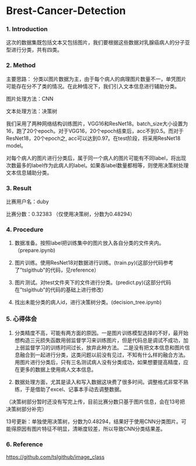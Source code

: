 # Brest-Cancer-Detection
### 1. Introduction
这次的数据集既包括文本又包括图片，我们要根据这些数据对乳腺癌病人的分子亚型进行分类，共有四类。

### 2. Method
主要思路： 分类以图片数据为主，由于每个病人的病理图片数量不一，单凭图片可能存在分不了类的情况。在此种情况下，我们引入文本信息进行辅助分类。

图片处理方法：CNN

文本处理方法：决策树

我们采用了两种网络结构训练图片，VGG16和ResNet18。batch_size大小设置为16，跑了20个epoch。对于VGG16，20个epoch结束后，acc不到0.5。而对于ResNet18，20个epoch之, acc可以达到0.97。在test阶段，将采用ResNet18 model。

对每个病人的图片进行分类后，属于同一个病人的图片可能有不同label，将出现次数最多的label作为此病人的label。如果各label数量都相等，则使用决策树处理文本信息辅助分类。

### 3. Result
比赛用户名：duby

比赛分数：0.32383 （仅使用决策树，分数为0.48294）

### 4. Procedure
1. 数据准备。按照label把训练集中的图片放入各自分类的文件夹内。（prepare.ipynb)

2. 图片训练。使用ResNet18对数据进行训练。(train.py)(这部分代码参考了"tslgithub"的代码，见reference）

3. 图片测试。对test文件夹下的文件进行分类。(predict.py)(这部分代码在"tslgithub"的代码的基础上进行修改）

4. 找出未能分类的病人id，进行决策树分类。(decision_tree.ipynb)

### 5. 心得体会

1. 分类精度不高，可能有两方面的原因。一是图片训练模型选择的不好，最开始想构造三元损失函数用弱监督学习来训练图片，但是代码总是调试不成功，加上弱监督学习的训练时间过长，放弃此种方法。 二是没有把文本信息和图片信息融合到一起进行分类，这类问题以前没有见过，不知有什么样的融合方法。用图片进行分类后，只有三名测试病人没有分类成功，如果想要提高精度，应在更多的数据上使用病人文本信息。

2. 数据处理方面，尤其是读入和写入数据这块费了很多时间。调整格式非常不熟练，于是借助了excel、记事本手动去调整数据。

（决策树部分暂时还没有写完上传，目前比赛分数只基于图片信息，会在13号把决策树部分补完）

13号更新：单独使用决策树，分数为0.48294，结果好于使用CNN分类图片。可能得原因有图片特征不明显，清晰度较差，所以导致CNN分类结果差。

### 6. Reference

https://github.com/tslgithub/image_class



